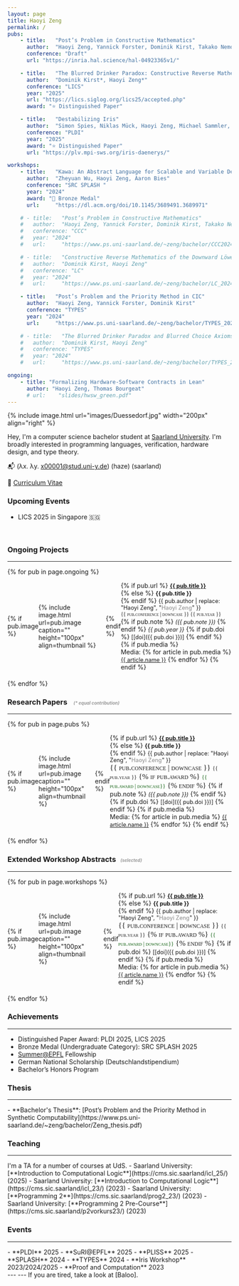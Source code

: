```yaml
---
layout: page
title: Haoyi Zeng
permalink: /
pubs:
    - title:   "Post’s Problem in Constructive Mathematics"
      author:  "Haoyi Zeng, Yannick Forster, Dominik Kirst, Takako Nemoto"
      conference: "Draft"
      url: "https://inria.hal.science/hal-04923365v1/"

    - title:   "The Blurred Drinker Paradox: Constructive Reverse Mathematics of the Downward Löwenheim-Skolem Theorem"
      author:  "Dominik Kirst*, Haoyi Zeng*"
      conference: "LICS"
      year: "2025"
      url: "https://lics.siglog.org/lics25/accepted.php"
      award: "⭐ Distinguished Paper"

    - title:   "Destabilizing Iris"
      author:  "Simon Spies, Niklas Mück, Haoyi Zeng, Michael Sammler, Andrea Lattuada, Peter Müller, Derek Dreyer"
      conference: "PLDI"
      year: "2025"
      award: "⭐ Distinguished Paper"
      url: "https://plv.mpi-sws.org/iris-daenerys/"

workshops:
    - title:   "Kawa: An Abstract Language for Scalable and Variable Detection of Spectre Vulnerabilities"
      author:  "Zheyuan Wu, Haoyi Zeng, Aaron Bies"
      conference: "SRC SPLASH "
      year: "2024"
      award: "🥉 Bronze Medal"
      url:     "https://dl.acm.org/doi/10.1145/3689491.3689971"

    # - title:   "Post’s Problem in Constructive Mathematics"
    #   author:  "Haoyi Zeng, Yannick Forster, Dominik Kirst, Takako Nemoto"
    #   conference: "CCC"
    #   year: "2024"
    #   url:     "https://www.ps.uni-saarland.de/~zeng/bachelor/CCC2024_Post.pdf"

    # - title:   "Constructive Reverse Mathematics of the Downward Löwenheim-Skolem Theorem"
    #   author:  "Dominik Kirst, Haoyi Zeng"
    #   conference: "LC"
    #   year: "2024"
    #   url:     "https://www.ps.uni-saarland.de/~zeng/bachelor/LC_2024_LS.pdf"

    - title:   "Post’s Problem and the Priority Method in CIC"
      author:  "Haoyi Zeng, Yannick Forster, Dominik Kirst"
      conference: "TYPES"
      year: "2024"
      url:     "https://www.ps.uni-saarland.de/~zeng/bachelor/TYPES_2024_Post.pdf"

    # - title:   "The Blurred Drinker Paradox and Blurred Choice Axioms for the Downward Löwenheim-Skolem Theorem"
    #   author:  "Dominik Kirst, Haoyi Zeng"
    #   conference: "TYPES"
    #   year: "2024"
    #   url:     "https://www.ps.uni-saarland.de/~zeng/bachelor/TYPES_2024_LS.pdf"

ongoing:
    - title: "Formalizing Hardware-Software Contracts in Lean"
      author: "Haoyi Zeng, Thomas Bourgeat"
      # url:    "slides/hwsw_green.pdf"
---
```


{% include image.html url="images/Duessedorf.jpg" width="200px" align="right" %}

Hey, I'm a computer science bachelor student at [Saarland University]. 
I'm broadly interested in programming languages, verification, hardware design, and type theory.

<!-- **Email:** (λx. λy. x00001@stud.uni-y.de) (haze) (saarland) -->
📬 (λx. λy. x00001@stud.uni-y.de) (haze) (saarland)

📝 [Curriculum Vitae](CV/Haoyi_CV.pdf)

### Upcoming Events
- LICS 2025 in Singapore 🇸🇬

<br>

<!-- ---
### Ongoing Projects -->
### <span class="title-style">Ongoing Projects</span>
<hr class="title-line">

{% for pub in page.ongoing %}
<div style="display: flex; align-items: center; margin-bottom: 20px;">
  {% if pub.image %}
    <div style="margin-right: 20px;">
      {% include image.html url=pub.image caption="" height="100px" align=thumbnail %}
    </div>
  {% endif %}
  <div>
    {% if pub.url %}
      <strong style="font-size: 0.9em;"><a href="{% if pub.internal %}{{pub.url | prepend: site.baseurl}}{% else %}{{pub.url}}{% endif %}">{{ pub.title }}</a></strong><br />
    {% else %}
      <strong style="font-size: 0.9em;">{{ pub.title }}</strong><br />
    {% endif %}
    <span style="font-size: 0.9em;">{{ pub.author | replace: "Haoyi Zeng", "<span style='font-weight: 500; color: #999; '>Haoyi Zeng</span>" }}</span><br />
    <span style="font-family: Georgia, serif; font-variant: small-caps; font-size: 0.85em;">
  {{ pub.conference | downcase }} {{ pub.year }}</span>
    {% if pub.note %} <i style="font-size: 0.9em;">({{ pub.note }})</i> {% endif %} 
    <i style="font-size: 0.9em;">{{ pub.year }}</i>
    {% if pub.doi %} 
      <span style="font-size: 0.9em;">[[doi]({{ pub.doi }})]</span> 
    {% endif %}
    {% if pub.media %}
      <br />Media: 
      {% for article in pub.media %}
        <a href="{{ article.url }}" target="_blank" style="font-size: 0.9em;">{{ article.name }}</a>
      {% endfor %}
    {% endif %}
  </div>
</div>
{% endfor %}

<!-- ### Publications -->
<!-- ### Research Papers
{% for pub in page.pubs %}
<div style="display: flex; align-items: center; margin-bottom: 20px;">
  {% if pub.image %}
    <div style="margin-right: 20px;">
      {% include image.html url=pub.image caption="" height="100px" align=thumbnail %}
    </div>
  {% endif %}
  <div>
    {% if pub.url %}
      <strong><a href="{% if pub.internal %}{{pub.url | prepend: site.baseurl}}{% else %}{{pub.url}}{% endif %}">{{ pub.title }}</a></strong><br />
    {% else %}
      <strong>{{ pub.title }}</strong><br />
    {% endif %}
    {{ pub.author }}<br />
    <i>{{ pub.conference }}</i><br />
    {% if pub.note %} <i>({{ pub.note }})</i> {% endif %} <i>{{ pub.year }}</i>
    {% if pub.doi %} [[doi]({{ pub.doi }})] {% endif %}
    {% if pub.media %}
      <br />Media: 
      {% for article in pub.media %}
        <a href="{{ article.url }}" target="_blank">{{ article.name }}</a>
      {% endfor %}
    {% endif %}
  </div>
</div>
{% endfor %} -->

<!-- ---
### Research Papers -->
<!-- ### <span class="title-style">Research Papers </span> -->
### <span class="title-style">Research Papers</span> <span style="font-size: 0.6em;color: #999; margin-left: 10px;"><i>(* equal contribution)</i></span>

<hr class="title-line">

<!-- ### <span style="color: silver;">Research Papers</span> -->

{% for pub in page.pubs %}
<div style="display: flex; align-items: center; margin-bottom: 20px;">
  {% if pub.image %}
    <div style="margin-right: 20px;">
      {% include image.html url=pub.image caption="" height="100px" align=thumbnail %}
    </div>
  {% endif %}
  <div>
    {% if pub.url %}
      <strong style="font-size: 0.9em;"><a href="{% if pub.internal %}{{pub.url | prepend: site.baseurl}}{% else %}{{pub.url}}{% endif %}">{{ pub.title }}</a></strong><br />
    {% else %}
      <strong style="font-size: 0.9em;">{{ pub.title }}</strong><br />
    {% endif %}
    <span style="font-size: 0.9em;">{{ pub.author | replace: "Haoyi Zeng", "<span style='font-weight: 500; color: #999; '>Haoyi Zeng</span>" }}</span><br />
    <span style="font-family: Georgia, serif; font-variant: small-caps; font-size: 1.2em;">
      {{ pub.conference | downcase }}
      <span style="font-size: 0.75em;"> {{ pub.year }}</span>
      {% if pub.award %}
      <span style="font-size: 0.75em; color: #0a5c0a"> {{ pub.award | downcase}}</span>
      {% endif %}
    </span>
    {% if pub.note %} <i style="font-size: 0.9em;">({{ pub.note }})</i> {% endif %} 
    {% if pub.doi %} 
      <span style="font-size: 0.9em;">[[doi]({{ pub.doi }})]</span> 
    {% endif %}
    {% if pub.media %}
      <br />Media: 
      {% for article in pub.media %}
        <a href="{{ article.url }}" target="_blank" style="font-size: 0.9em;">{{ article.name }}</a>
      {% endfor %}
    {% endif %}
  </div>
</div>
{% endfor %}


<!-- <button onclick="togglePubDetails()">Show Publications</button>

<div id="pub-details" style="display:none; margin-top: 10px;">
  {% for pub in page.pubs %}
  <div style="display: flex; align-items: center; margin-bottom: 20px;">
    {% if pub.image %}
      <div style="margin-right: 20px;">
        {% include image.html url=pub.image caption="" height="100px" align=thumbnail %}
      </div>
    {% endif %}
    <div>
      <strong><a href="{% if pub.internal %}{{pub.url | prepend: site.baseurl}}{% else %}{{pub.url}}{% endif %}">{{ pub.title }}</a></strong><br />
      {{ pub.author }}<br />
      <i>{{ pub.journal }}</i><br />
      {% if pub.note %} <i>({{ pub.note }})</i> {% endif %} <i>{{ pub.year }}</i>
      {% if pub.doi %} [[doi]({{ pub.doi }})] {% endif %}
      {% if pub.media %}
        <br />Media: 
        {% for article in pub.media %}
          <a href="{{ article.url }}" target="_blank">{{ article.name }}</a>
        {% endfor %}
      {% endif %}
    </div>
  </div>
  {% endfor %}
</div>

<script>
  // Function to toggle the visibility of the publication details
  function togglePubDetails() {
    var pubDetails = document.getElementById('pub-details');
    if (pubDetails.style.display === "none") {
      pubDetails.style.display = "block";
    } else {
      pubDetails.style.display = "none";
    }
  }
</script> -->

<!-- ----
### Extended Workshop Abstracts -->

### <span class="title-style">Extended Workshop Abstracts<span style="font-size: 0.6em;color: #999; margin-left: 10px;"><i>(selected)</i></span>
<hr class="title-line">

{% for pub in page.workshops %}
<div style="display: flex; align-items: center; margin-bottom: 20px;">
  {% if pub.image %}
    <div style="margin-right: 20px;">
      {% include image.html url=pub.image caption="" height="100px" align=thumbnail %}
    </div>
  {% endif %}
  <div>
    {% if pub.url %}
      <strong style="font-size: 0.9em;"><a href="{% if pub.internal %}{{pub.url | prepend: site.baseurl}}{% else %}{{pub.url}}{% endif %}">{{ pub.title }}</a></strong><br />
    {% else %}
      <strong style="font-size: 0.9em;">{{ pub.title }}</strong><br />
    {% endif %}
    <span style="font-size: 0.9em;">{{ pub.author | replace: "Haoyi Zeng", "<span style='font-weight: 500; color: #999; '>Haoyi Zeng</span>" }}</span><br />
    <span style="font-family: Georgia, serif; font-variant: small-caps; font-size: 1.2em;">
      {{ pub.conference | downcase }}
      <span style="font-size: 0.75em;"> {{ pub.year }}</span>
      {% if pub.award %}
      <span style="font-size: 0.75em; color: #0a5c0a"> {{ pub.award | downcase}}</span>
      {% endif %}
    </span>
    {% if pub.doi %} 
      <span style="font-size: 0.9em;">[[doi]({{ pub.doi }})]</span> 
    {% endif %}
    {% if pub.media %}
      <br />Media: 
      {% for article in pub.media %}
        <a href="{{ article.url }}" target="_blank" style="font-size: 0.9em;">{{ article.name }}</a>
      {% endfor %}
    {% endif %}
  </div>
</div>
{% endfor %}



<!-- ---
### Achievements -->

### <span class="title-style">Achievements</span>
<hr class="title-line">

- Distinguished Paper Award: PLDI 2025, LICS 2025
- Bronze Medal (Undergraduate Category): SRC SPLASH 2025
- [Summer@EPFL](https://summer.epfl.ch/) Fellowship
- German National Scholarship (Deutschlandstipendium)
- Bachelor’s Honors Program 

<!-- ---
### Thesis -->
### <span class="title-style">Thesis</span>
<hr class="title-line">
- **Bachelor's Thesis**:
  [Post’s Problem and the Priority Method in Synthetic Computability](https://www.ps.uni-saarland.de/~zeng/bachelor/Zeng_thesis.pdf)

<!-- ---
### Teaching -->

### <span class="title-style">Teaching</span>
<hr class="title-line">
I'm a TA for a number of courses at UdS.
- Saarland University: [**Introduction to Computational Logic**](https://cms.sic.saarland/icl_25/) (2025)
- Saarland University: [**Introduction to Computational Logic**](https://cms.sic.saarland/icl_23/) (2023)
- Saarland University: [**Programming 2**](https://cms.sic.saarland/prog2_23/) (2023)
- Saarland University: [**Programming 2 Pre-Course**](https://cms.sic.saarland/p2vorkurs23/) (2023)

<!-- ---
### Events -->

### <span class="title-style">Events</span>
<hr class="title-line">
- **PLDI** 2025
- **SuRI@EPFL** 2025
- **PLISS** 2025
- **SPLASH** 2024 
- **TYPES** 2024
- **Iris Workshop** 2023/2024/2025
- **Proof and Computation** 2023

<br>
---
---
If you are tired, take a look at [Baloo].

[Saarland University]: https://saarland-informatics-campus.de/
[Baloo]: https://zheyuanwu.github.io/baloo.html
